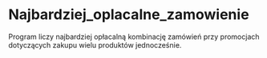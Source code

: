 # Najbardziej_oplacalne_zamowienie
Program liczy najbardziej opłacalną kombinację zamówień przy promocjach dotyczących zakupu wielu produktów jednocześnie.
